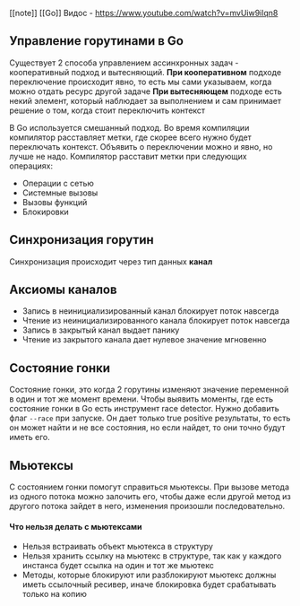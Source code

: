 [[note]]
[[Go]]
Видос - https://www.youtube.com/watch?v=mvUiw9ilqn8

## Управление горутинами в Go
Существует 2 способа управлением ассинхронных задач - кооперативный подход и вытесняющий.
**При кооперативном** подходе переключение происходит явно, то есть мы сами указываем, когда можно отдать ресурс другой задаче
**При вытесняющем** подходе есть некий элемент, который наблюдает за выполнением и сам принимает решение о том, когда стоит переключить контекст

В Go используется смешанный подход. Во время компиляции компилятор расставляет метки, где скорее всего нужно будет переключать контекст. Объявить о переключении можно и явно, но лучше не надо. Компилятор расставит метки при следующих операциях:
- Операции с сетью
- Системные вызовы
- Вызовы функций
- Блокировки

## Синхронизация горутин
Синхронизация происходит через тип данных **канал**

## Аксиомы каналов
- Запись в неинициализированный канал блокирует поток навсегда
- Чтение из неинициализированного канала блокирует поток навсегда
- Запись в закрытый канал выдает панику
- Чтение из закрытого канала дает нулевое значение мгновенно

## Состояние гонки
Состояние гонки, это когда 2 горутины изменяют значение переменной в один и тот же момент времени.
Чтобы выявить моменты, где есть состояние гонки в Go есть инструмент race detector. Нужно добавить флаг `--race` при запуске. Он дает только true positive результаты, то есть он может найти и не все состояния, но если найдет, то они точно будут иметь его. 

## Мьютексы
С состоянием гонки помогут справиться мьютексы. 
При вызове метода из одного потока можно залочить его, чтобы даже если другой метод из другого потока зайдет в него, изменения произошли последовательно.
#### Что нельзя делать с мьютексами
- Нельзя встраивать объект мьютекса в структуру
- Нельзя хранить ссылку на мьютекс в структуре, так как у каждого инстанса будет ссылка на один и тот же мьютекс
- Методы, которые блокируют или разблокируют мьютекс должны иметь ссылочный ресивер, иначе блокировка будет срабатывать только на копию
